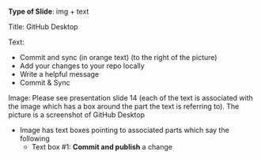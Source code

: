 **Type of Slide**: img + text

Title: GitHub Desktop

Text:

* Commit and sync (in orange text) (to the right of the picture)
* Add your changes to your repo locally
* Write a helpful message
* Commit & Sync

Image: Please see presentation slide 14 (each of the text is associated with the image which has a box around the part the text is referring to). The picture is a screenshot of GitHub Desktop

* Image has text boxes pointing to associated parts which say the following
  * Text box #1: **Commit and publish** a change